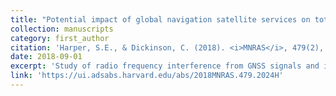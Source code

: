 ```yaml
---
title: "Potential impact of global navigation satellite services on total power H I intensity mapping surveys"
collection: manuscripts
category: first_author
citation: 'Harper, S.E., & Dickinson, C. (2018). <i>MNRAS</i>, 479(2), 2024–2036. https://doi.org/10.1093/mnras/sty1495'
date: 2018-09-01
excerpt: 'Study of radio frequency interference from GNSS signals and its potential impact on HI intensity mapping surveys.'
link: 'https://ui.adsabs.harvard.edu/abs/2018MNRAS.479.2024H'
---
```

